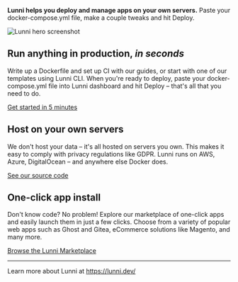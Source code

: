 **Lunni helps you deploy and manage apps on your own servers.** Paste your docker-compose.yml file, make a couple tweaks and hit Deploy.

![Lunni hero screenshot](https://lunni.dev/images/screenshot-hero.png)


## Run anything in production, _in seconds_

Write up a Dockerfile and set up CI with our guides, or start with one of our templates using Lunni CLI. When you're ready to deploy, paste your docker-compose.yml file into Lunni dashboard and hit Deploy – that's all that you need to do.

[Get started in 5 minutes](https://lunni.dev/docs/install/)

## Host on your own servers

We don't host your data – it's all hosted on servers you own. This makes it easy to comply with privacy regulations like GDPR. Lunni runs on AWS, Azure, DigitalOcean – and anywhere else Docker does.

[See our source code](https://gitlab.com/lunni)

## One-click app install

Don't know code? No problem! Explore our marketplace of one-click apps and easily launch them in just a few clicks. Choose from a variety of popular web apps such as Ghost and Gitea, eCommerce solutions like Magento, and many more.

[Browse the Lunni Marketplace](https://gitlab.com/lunni/marketplace)


---

Learn more about Lunni at https://lunni.dev/
